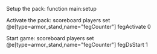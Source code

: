 Setup the pack:
function main:setup

Activate the pack:
scoreboard players set @e[type=armor_stand,name="fegCounter"] fegActivate 0

Start game:
scoreboard players set @e[type=armor_stand,name="fegCounter"] fegDsStart 1